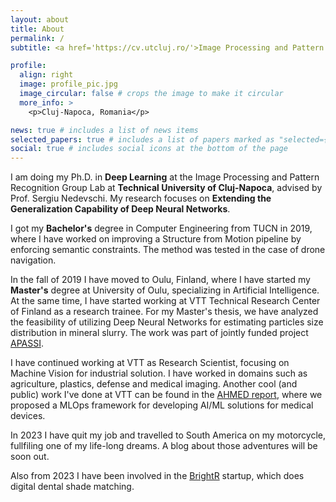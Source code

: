 ```yaml
---
layout: about
title: About
permalink: /
subtitle: <a href='https://cv.utcluj.ro/'>Image Processing and Pattern Recognition Group</a> / <a href='https://www.utcluj.ro/'> Tehnical University of Cluj-Napoca </a>

profile:
  align: right
  image: profile_pic.jpg
  image_circular: false # crops the image to make it circular
  more_info: >
    <p>Cluj-Napoca, Romania</p>

news: true # includes a list of news items
selected_papers: true # includes a list of papers marked as "selected={true}"
social: true # includes social icons at the bottom of the page
---
```


I am doing my Ph.D. in __Deep Learning__ at the Image Processing and Pattern Recognition Group Lab at __Technical University of Cluj-Napoca__, advised by Prof. Sergiu Nedevschi. My research focuses on __Extending the Generalization Capability  of Deep Neural Networks__.

I got my __Bachelor's__ degree in Computer Engineering from TUCN in 2019, where I have worked on improving a Structure from Motion pipeline by enforcing semantic constraints. The method was tested in the case of drone navigation.

In the fall of 2019 I have moved to Oulu, Finland, where I have started my __Master's__ degree at University of Oulu, specializing in Artificial Intelligence. At the same time, I have started working at VTT Technical Research Center of Finland as a research trainee. For my Master's thesis, we have analyzed the feasibility of utilizing Deep Neural Networks for estimating particles size distribution in mineral slurry. The work was part of jointly funded project [APASSI](https://www.photonics.fi/wp-content/uploads/2021/06/APASSI-project-FCA-PREIN-webinar-10-06-2021-v1.pdf). 

I have continued working at VTT as Research Scientist, focusing on Machine Vision for industrial solution. I have worked in domains such as agriculture, plastics, defense and medical imaging. Another cool (and public) work I've done at VTT can be found in the [AHMED report](https://www.regops.fi/wp-content/uploads/2023/02/AHMED_final-report.pdf), where we proposed a MLOps framework for developing AI/ML solutions for medical devices.

In 2023 I have quit my job and travelled to South America on my motorcycle, fullfiling one of my life-long dreams. A blog about those adventures will be soon out.

Also from 2023 I have been involved in the [BrightR](https://brightr.ro/) startup, which does digital dental shade matching.
